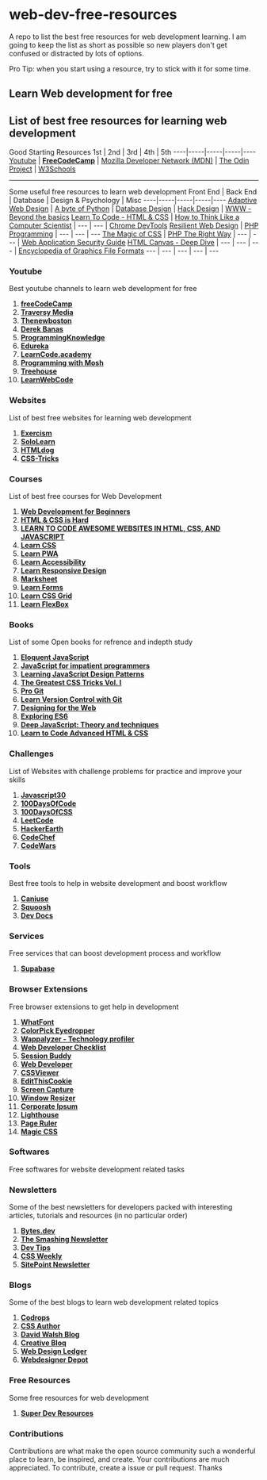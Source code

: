 # web-dev-free-resources
A repo to list the best free resources for web development learning. I am going to keep the list as short as possible so new players don't get confused or distracted by lots of options.

Pro Tip: when you start using a resource, try to stick with it for some time.

## Learn Web development for free
List of best free resources for learning web development
---

Good Starting Resources
1st | 2nd | 3rd | 4th | 5th
----|-----|-----|-----|----
[Youtube](http://www.youtube.com/ "Named link title") | **[FreeCodeCamp](https://www.freecodecamp.org/ "Named link title")** | [Mozilla Developer Network (MDN)](https://developer.mozilla.org/en-US/ "Named link title") | [The Odin Project](https://www.theodinproject.com/ "Named link title") | [W3Schools](https://www.w3schools.com/ "Named link title")

---
Some useful free resources to learn web development
Front End | Back End | Database | Design & Psychology | Misc
----|-----|-----|-----|----
[Adaptive Web Design](https://adaptivewebdesign.info/1st-edition/ "Adaptive Web Design") | [A byte of Python](https://python.swaroopch.com/ "A byte of Python") | [Database Design](https://opentextbc.ca/dbdesign01/ "Database Design") | [Hack Design](https://hackdesign.org/ "HackDesign") | [WWW - Beyond the basics](https://ei.cs.vt.edu/~wwwbtb/book/ "WWW - Beyond the basics")
[Learn To Code - HTML & CSS](https://learn.shayhowe.com/html-css/ "Learn To Code - HTML & CSS") | [How to Think Like a Computer Scientist](http://www.openbookproject.net/thinkcs/python/english3e/ "How to Think Like a Computer Scientist") | --- | --- | [Chrome DevTools](https://developer.chrome.com/docs/devtools/ "Chrome DevTools")
[Resilient Web Design](https://resilientwebdesign.com/introduction/ "Resilient Web Design") | [PHP Programming](https://en.wikibooks.org/wiki/PHP_Programming "PHP Programming") | --- | --- | ---
[The Magic of CSS](https://adamschwartz.co/magic-of-css/ "The Magic of CSS") | [PHP The Right Way](https://phptherightway.com/ "PHP The Right Way") | --- | --- | [Web Application Security Guide](https://en.wikibooks.org/wiki/Web_Application_Security_Guide "Web Application Security Guide")
[HTML Canvas - Deep Dive](https://joshondesign.com/p/books/canvasdeepdive/title.html "HTML Canvas - Deep Dive") | --- | --- | --- | [Encyclopedia of Graphics File Formats](http://netghost.narod.ru/gff/graphics/main.htm "Encyclopedia of Graphics File Formats")
--- | --- | --- | --- | ---

### Youtube
Best youtube channels to learn web development for free

1. **[freeCodeCamp](https://www.youtube.com/c/freecodecamp/videos)**
2. **[Traversy Media](https://www.youtube.com/channel/UC29ju8bIPH5as8OGnQzwJyA)**
3. **[Thenewboston](https://www.youtube.com/user/thenewboston)**
4. **[Derek Banas](https://www.youtube.com/user/derekbanas)**
5. **[ProgrammingKnowledge](https://www.youtube.com/channel/UCs6nmQViDpUw0nuIx9c_WvA)**
6. **[Edureka](https://www.youtube.com/user/edurekaIN)**
7. **[LearnCode.academy](https://www.youtube.com/user/learncodeacademy/videos)**
8. **[Programming with Mosh](https://www.youtube.com/user/programmingwithmosh)**
9. **[Treehouse](https://www.youtube.com/user/gotreehouse)**
10. **[LearnWebCode](https://www.youtube.com/user/LearnWebCode)**


### Websites
List of best free websites for learning web development
1. **[Exercism](https://exercism.org/)**
2. **[SoloLearn](https://www.sololearn.com/)**
3. **[HTMLdog](https://www.htmldog.com/)**
4. **[CSS-Tricks](https://css-tricks.com/)**

### Courses
List of best free courses for Web Development
1. **[Web Development for Beginners](https://learn.microsoft.com/en-us/training/paths/web-development-101/)**
2. **[HTML & CSS is Hard](https://www.internetingishard.com/html-and-css/)**
3. **[LEARN TO CODE AWESOME WEBSITES IN HTML, CSS, AND JAVASCRIPT](https://dash.generalassemb.ly/)**
4. **[Learn CSS](https://web.dev/learn/css/)**
5. **[Learn PWA](https://web.dev/learn/pwa/)**
6. **[Learn Accessibility](https://web.dev/learn/accessibility/)**
7. **[Learn Responsive Design](https://web.dev/learn/design/)**
8. **[Marksheet](https://marksheet.io/)**
9. **[Learn Forms](https://web.dev/learn/forms/)**
10. **[Learn CSS Grid](https://cssgrid.io/)**
11. **[Learn FlexBox](https://flexbox.io/)**

### Books
List of some Open books for refrence and indepth study
1. **[Eloquent JavaScript](https://eloquentjavascript.net/)**
2. **[JavaScript for impatient programmers](https://exploringjs.com/impatient-js/toc.html)**
3. **[Learning JavaScript Design Patterns](https://www.patterns.dev/posts/classic-design-patterns/)**
4. **[The Greatest CSS Tricks Vol. I](https://css-tricks.com/books/greatest-css-tricks/)**
5. **[Pro Git](https://git-scm.com/book/en/v2)**
6. **[Learn Version Control with Git](https://www.git-tower.com/learn/git/ebook)**
7. **[Designing for the Web](https://designingfortheweb.co.uk/)**
8. **[Exploring ES6](https://exploringjs.com/es6/index.html)**
9. **[Deep JavaScript: Theory and techniques](https://exploringjs.com/deep-js/toc.html)**
10. **[Learn to Code Advanced HTML & CSS](https://learn.shayhowe.com/advanced-html-css/)**

### Challenges
List of Websites with challenge problems for practice and improve your skills
1. **[Javascript30](https://javascript30.com/)**
2. **[100DaysOfCode](https://www.100daysofcode.com/)**
3. **[100DaysOfCSS](https://100dayscss.com/)**
4. **[LeetCode](https://leetcode.com/)**
5. **[HackerEarth](https://www.hackerearth.com/)**
6. **[CodeChef](https://www.codechef.com/)**
7. **[CodeWars](https://www.codewars.com/)**

### Tools
Best free tools to help in website development and boost workflow
1. **[Caniuse](https://caniuse.com/ "A web tool to check which website feature is supported by which browser")**
2. **[Squoosh](https://squoosh.app/ "Compressing your photographs will result in nearly little quality loss, and you may change their size.")**
3. **[Dev Docs](https://devdocs.io/ "Developer documentation browser that is fast, offline, and free. Search 100s of documents in one web app, including HTML and CSS...")**

### Services
Free services that can boost development process and workflow
1. **[Supabase](https://supabase.com/ "In less than 2 minutes, you can build a backend using Supabase. Begin your project with a Postgres database, authentication, real-time APIs, and storage. Free tier is enough for testing sites live and get user feedback.")**

### Browser Extensions
Free browser extensions to get help in development
1. **[WhatFont](https://chrome.google.com/webstore/detail/whatfont/jabopobgcpjmedljpbcaablpmlmfcogm "Browser extension to check the font used by any website")**
2. **[ColorPick Eyedropper](https://chrome.google.com/webstore/detail/colorpick-eyedropper/ohcpnigalekghcmgcdcenkpelffpdolg "Browser extension to pick the colours from any webpage or web images")**
3. **[Wappalyzer - Technology profiler](https://chrome.google.com/webstore/detail/wappalyzer-technology-pro/gppongmhjkpfnbhagpmjfkannfbllamg "Browser extension to check the technology stack behind a website")**
4. **[Web Developer Checklist](https://chrome.google.com/webstore/detail/web-developer-checklist/iahamcpedabephpcgkeikbclmaljebjp?hl=en "Browser extension to keep check on all the technical requirements for a efficient website development")**
5. **[Session Buddy](https://chrome.google.com/webstore/detail/session-buddy/edacconmaakjimmfgnblocblbcdcpbko "Browser extension to keep your browser history safe and searchable. [For Chrome and related browsers]")**
6. **[Web Developer](https://chrome.google.com/webstore/detail/web-developer/bfbameneiokkgbdmiekhjnmfkcnldhhm "Browser extension with a bunch of useful tools, a kind of toolkit for the devs")**
7. **[CSSViewer](https://chrome.google.com/webstore/detail/cssviewer/ggfgijbpiheegefliciemofobhmofgce "Browser extension to check stylesheets of web pages on the go")**
8. **[EditThisCookie](https://chrome.google.com/webstore/detail/editthiscookie/fngmhnnpilhplaeedifhccceomclgfbg "EditThisCookie is a cookie manager. You can add, delete, edit, search, protect and block cookies!")**
9. **[Screen Capture](https://chrome.google.com/webstore/detail/screen-capture-screenshot/pmnphobdokkajkpbkajlaiooipfcpgio "Screen capture, full page screen shot, visible area screenshot, edit print screen, save snapshot in PNG, PDF.")**
10. **[Window Resizer](https://chrome.google.com/webstore/detail/window-resizer/kkelicaakdanhinjdeammmilcgefonfh/ "Resize the browser window to emulate various screen resolutions.")**
11. **[Corporate Ipsum](https://chrome.google.com/webstore/detail/corporate-ipsum/lfmadckmfehehmdnmhaebniooenedcbb "A lorem ipsum generator with a corporate bent. Generates filler content by the word or paragraph.")**
12. **[Lighthouse](https://chrome.google.com/webstore/detail/lighthouse/blipmdconlkpinefehnmjammfjpmpbjk "Lighthouse is an open-source, automated tool for improving the performance, quality, and correctness of your web apps.")**
13. **[Page Ruler](https://chrome.google.com/webstore/detail/page-ruler/jcbmcnpepaddcedmjdcmhbekjhbfnlff "Page Ruler is an extension that lets you measure distances (in pixels) on a webpage. ")**
14. **[Magic CSS](https://chrome.google.com/webstore/detail/live-editor-for-css-less/ifhikkcafabcgolfjegfcgloomalapol "Live preview of CSS/Less/Sass code changes. Auto-save file, autocomplete, Less/Sass to CSS, beautify, CSS reloader, lint, ...")**

### Softwares
Free softwares for website development related tasks

### Newsletters
Some of the best newsletters for developers packed with interesting articles, tutorials and resources (in no particular order)
1. **[Bytes.dev](https://bytes.dev/)**
2. **[The Smashing Newsletter](https://www.smashingmagazine.com/the-smashing-newsletter/)**
3. **[Dev Tips](https://umaar.com/dev-tips/)**
4. **[CSS Weekly](https://css-weekly.com/)**
5. **[SitePoint Newsletter](https://www.sitepoint.com/newsletters/)**

### Blogs
Some of the best blogs to learn web development related topics
1. **[Codrops](https://tympanus.net/codrops/ "Codrops is a terrific resource for front end developers, that includes articles with good information, tutorials that are helpful, and free tools that we all adore.")**
2. **[CSS Author](https://cssauthor.com/ "Web developers and web designers may both benefit greatly from CSS Author's front end coding blog, which also features sporadic releases that are helpful to visual designers and content creators. It offers an unbelievable number of 'freebies'")**
3. **[David Walsh Blog](https://davidwalsh.name/ "David contributes his knowledge as a Senior Software Engineer and Evangelist for Mozilla, as well as the creator of the Wyn Weng Labs and Script &Style web development podcasts. You'll receive technical advice and information on industry developments for web developers.")**
4. **[Creative Bloq](https://www.creativebloq.com/web-designer-magazine "For the imaginative coder, here's one. Creative Bloq is for you if you're looking for creative inspiration for your coding process or if you are interested in seeing how elements like grid systems and animations appear in real-world web design.")**
5. **[Web Design Ledger](https://webdesignledger.com/ "Web Design Ledger offers special insights on how to produce amazing web solutions for web developers and designers.")**
6. **[Webdesigner Depot](https://www.webdesignerdepot.com/ "Webdesigner Depot offers free tools and materials to assist you in the development of your website. Even if you're brand new to the sector, you'll be able to learn more about what it takes to build a website.")**

### Free Resources
Some free resources for web development 
1. **[Super Dev Resources](https://superdevresources.com/)**

### Contributions
Contributions are what make the open source community such a wonderful place to learn, be inspired, and create. Your contributions are much appreciated. To contribute, create a issue or pull request. Thanks
